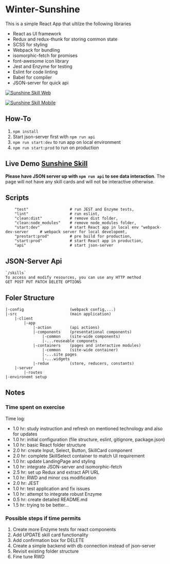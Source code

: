 # Winter-Sunshine
This is a simple React App that ultilze the following libraries
- React as UI framework
- Redux and redux-thunk for storing common state
- SCSS for styling
- Webpack for bundling
- isomorphic-fetch for promises
- font-awesome icon library
- Jest and Enzyme for testing
- Eslint for code linting
- Babel for compiler
- JSON-server for quick api

[![Sunshine Skill Web](https://cbchien.github.io/cover/sunshine-web.JPG "Sunshine Skill Web")](https://cbchien.github.io/cover/sunshine-web.JPG "Sunshine Skill Web")

[![Sunshine Skill Mobile](https://cbchien.github.io/cover/sunshine-mobile.JPG "Sunshine Skill Mobile")](https://cbchien.github.io/cover/sunshine-mobile.JPG "Sunshine Skill Mobile")

## How-To
1. `npm install`
2. Start json-server first with `npm run api` 
3. `npm run start:dev` to run app on local environment
4. `npm run start:prod` to run on production

## Live Demo [Sunshine Skill](https://ambitious-lavender.glitch.me/)
**Please have JSON server up with `npm run api` to see data interaction**. The page will not have any skill cards and will not be interactive otherwise.

## Scripts
```
    "test"                  # run JEST and Enzyme tests,
    "lint"                  # run eslint,
    "clean:dist"            # remove dist folder,
    "clean:node_modules"    # remove node_modules folder,
    "start:dev"             # start React app in local env "webpack-dev-server     # webpack server for local developemt,
    "prestart:prod"         # pre build for production,
    "start:prod"            # start React app in production,
    "api"                   # start json-server
```

## JSON-Server Api
```
`/skills`
To access and modify resources, you can use any HTTP method 
GET POST PUT PATCH DELETE OPTIONS
```
## Foler Structure
```
|-config                    (webpack config,...)
|-src                       (main application)
    |-client
        |-app
            |-action        (api actions)
            |-components    (presentational components)
                |-common    (site-wide components)
                |-...reuseable componets
            |-containers    (pages and interactive modules)
                |-common    (site-wide container)
                |-...site pages
                |-...widgets
            |-redux         (store, reducers, constants)
    |-server
        |-routes            
|-environemt setup
```

## Notes
### Time spent on exercise
Time log: 
- 1.0 hr: study instruction and refresh on mentioned technology and also for updates
- 1.0 hr: initial configuration (file structure, eslint, gitignore, package.json)
- 1.0 hr: basic React folder structure
- 2.0 hr: create Input, Select, Button, SkillCard component
- 2.0 hr: complete SkillSelect container to match UI requirement
- 1.0 hr: update LandingPage and styling
- 1.0 hr: integrate JSON-server and isomorphic-fetch 
- 2.5 hr: set up Redux and extract API URL
- 1.0 hr: RWD and minor css modification
- 2.0 hr: JEST
- 1.0 hr: test application and fix issues
- 1.0 hr: attempt to integrate robust Enzyme
- 0.5 hr: create detailed README.md
- 1.5 hr: trying to be better...

### Possible steps if time permits
1. Create more Enzyme tests for react components
2. Add UPDATE skill card functionality
3. Add confirmation box for DELETE
4. Create a simple backend with db connection instead of json-server
5. Revisit existing folder structure
6. Fine tune RWD

